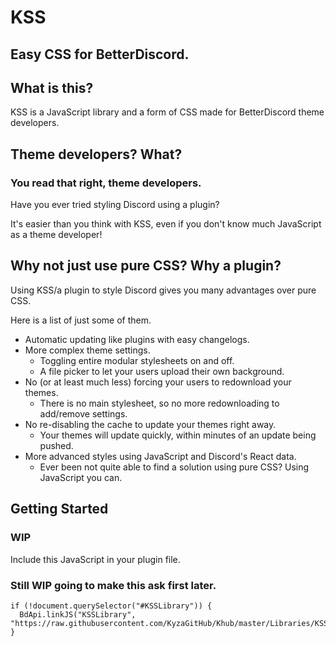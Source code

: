 # KSS

## Easy CSS for BetterDiscord.

## What is this?

KSS is a JavaScript library and a form of CSS made for BetterDiscord theme developers.

## Theme developers? What?

### You read that right, theme developers.

Have you ever tried styling Discord using a plugin?

It's easier than you think with KSS, even if you don't know much JavaScript as a theme developer!

## Why not just use pure CSS? Why a plugin?

Using KSS/a plugin to style Discord gives you many advantages over pure CSS.

Here is a list of just some of them.

 * Automatic updating like plugins with easy changelogs.
 * More complex theme settings.
   * Toggling entire modular stylesheets on and off.
   * A file picker to let your users upload their own background.
 * No (or at least much less) forcing your users to redownload your themes.
   * There is no main stylesheet, so no more redownloading to add/remove settings.
 * No re-disabling the cache to update your themes right away.
   * Your themes will update quickly, within minutes of an update being pushed.
 * More advanced styles using JavaScript and Discord's React data.
   * Ever been not quite able to find a solution using pure CSS? Using JavaScript you can.

## Getting Started

### WIP

Include this JavaScript in your plugin file.

### Still WIP going to make this ask first later.

```
if (!document.querySelector("#KSSLibrary")) {
  BdApi.linkJS("KSSLibrary", "https://raw.githubusercontent.com/KyzaGitHub/Khub/master/Libraries/KSS/KSS.js");
}
```
